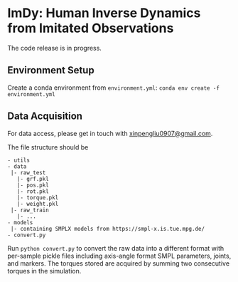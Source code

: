 # ImDy: Human Inverse Dynamics from Imitated Observations

The code release is in progress.

## Environment Setup

Create a conda environment from `environment.yml`: `conda env create -f environment.yml`

## Data Acquisition

For data access, please get in touch with xinpengliu0907@gmail.com. 

The file structure should be 

```
- utils
- data
 |- raw_test
   |- grf.pkl
   |- pos.pkl
   |- rot.pkl
   |- torque.pkl
   |- weight.pkl
 |- raw_train
   |- ...
- models
 |- containing SMPLX models from https://smpl-x.is.tue.mpg.de/
- convert.py
```

Run ``python convert.py`` to convert the raw data into a different format with per-sample pickle files including axis-angle format SMPL parameters, joints, and markers. 
The torques stored are acquired by summing two consecutive torques in the simulation. 
